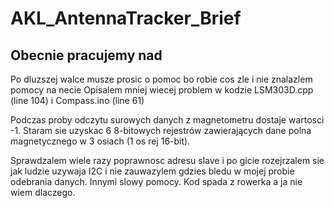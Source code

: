 # AKL_AntennaTracker_Brief

## Obecnie pracujemy nad

Po dluzszej walce musze prosic o pomoc bo robie cos zle i nie znalazlem pomocy na necie
Opisalem mniej wiecej problem w kodzie LSM303D.cpp (line 104) i Compass.ino (line 61)

Podczas proby odczytu surowych danych z magnetometru dostaje wartosci -1.
Staram sie uzyskac 6 8-bitowych rejestrów zawierających dane polna magnetycznego w 3 osiach (1 os rej 16-bit).

Sprawdzalem wiele razy poprawnosc adresu slave i po gicie rozejrzalem sie jak ludzie uzywaja I2C i nie zauwazylem gdzies bledu w mojej probie odebrania danych.
Innymi slowy pomocy.
Kod spada z rowerka a ja nie wiem dlaczego.
